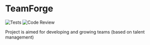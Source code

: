 # TeamForge

![Tests](https://github.com/BasicEssential/TeamForge/workflows/Python%20application/badge.svg)
![Code Review](https://github.com/BasicEssential/TeamForge/workflows/reviewdog/badge.svg)

Project is aimed for developing and growing teams (based on talent management)
